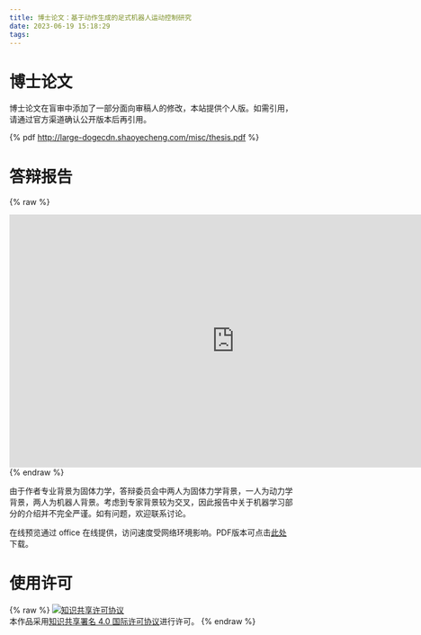 ```yaml
---
title: 博士论文：基于动作生成的足式机器人运动控制研究
date: 2023-06-19 15:18:29
tags:
---
```


# 博士论文

博士论文在盲审中添加了一部分面向审稿人的修改，本站提供个人版。如需引用，请通过官方渠道确认公开版本后再引用。

{% pdf http://large-dogecdn.shaoyecheng.com/misc/thesis.pdf %}

# 答辩报告

{% raw %}
<iframe src="https://onedrive.live.com/embed?resid=CC8A8CA04F54FC82%2149639&amp;authkey=%21AI-c--sDoJECOKI&amp;em=2&amp;wdAr=1.7777777777777777" width="800px" height="450px" frameborder="0">这是嵌入 <a target="_blank" href="https://office.com">Microsoft Office</a> 演示文稿，由 <a target="_blank" href="https://office.com/webapps">Office</a> 提供支持。</iframe>
{% endraw %}

由于作者专业背景为固体力学，答辩委员会中两人为固体力学背景，一人为动力学背景，两人为机器人背景。考虑到专家背景较为交叉，因此报告中关于机器学习部分的介绍并不完全严谨。如有问题，欢迎联系讨论。

在线预览通过 office 在线提供，访问速度受网络环境影响。PDF版本可点击[此处](http://large-dogecdn.shaoyecheng.com/misc/%E5%9F%BA%E4%BA%8E%E5%8A%A8%E4%BD%9C%E7%94%9F%E6%88%90%E7%9A%84%E8%B6%B3%E5%BC%8F%E6%9C%BA%E5%99%A8%E4%BA%BA%E8%BF%90%E5%8A%A8%E6%8E%A7%E5%88%B6%E7%A0%94%E7%A9%B6.pdf)下载。

# 使用许可

{% raw %}
<a rel="license" href="http://creativecommons.org/licenses/by/4.0/"><img alt="知识共享许可协议" style="border-width:0" src="https://i.creativecommons.org/l/by/4.0/88x31.png" /></a><br />本作品采用<a rel="license" href="http://creativecommons.org/licenses/by/4.0/">知识共享署名 4.0 国际许可协议</a>进行许可。
{% endraw %}
